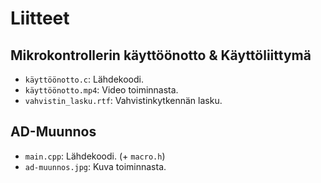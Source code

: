 # Liitteet
## Mikrokontrollerin käyttöönotto & Käyttöliittymä
- `käyttöönotto.c`: Lähdekoodi.
- `käyttöönotto.mp4`: Video toiminnasta.
- `vahvistin_lasku.rtf`: Vahvistinkytkennän lasku.
## AD-Muunnos
- `main.cpp`: Lähdekoodi. (+ `macro.h`)
- `ad-muunnos.jpg`: Kuva toiminnasta.
